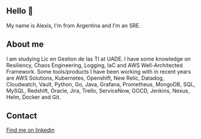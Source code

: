 ## Hello 👋

My name is Alexis, I'm from Argentina and I'm an SRE.

## About me

I am studying Lic en Gestion de las TI at UADE. 
I have some knowledge on Resiliency, Chaos Engineering, Logging, IaC and AWS Well-Architected Framework. Some tools/products I have been working with in recent years are AWS Solutions, Kubernetes, Openshift, New Relic, Datadog, Cloudwatch, Vault, Python, Go, Java, Grafana, Prometheus, MongoDB, SQL, MySQL, Redshift, Oracle, Jira, Trello, ServiceNow, GOCD, Jenkins, Nexus, Helm, Docker and Git.

## Contact

[Find me on linkedin](https://www.linkedin.com/in/alexisconcepcion/)
